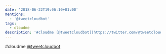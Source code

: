 ```yaml
---
date: '2018-06-22T19:06:10+01:00'
mentions:
  - '@tweetcloudbot'
tags:
  - cloudme
description: '#cloudme [@tweetcloudbot](https://twitter.com/@tweetcloudbot)'
---
```

#cloudme [@tweetcloudbot](https://twitter.com/@tweetcloudbot)
